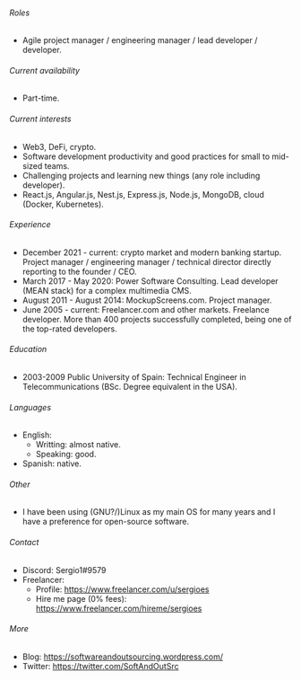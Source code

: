 ###### Roles

- Agile project manager / engineering manager / lead developer / developer.

###### Current availability

- Part-time.

###### Current interests

- Web3, DeFi, crypto.
- Software development productivity and good practices for small to mid-sized teams.
- Challenging projects and learning new things (any role including developer).
- React.js, Angular.js, Nest.js, Express.js,  Node.js, MongoDB, cloud (Docker, Kubernetes).

###### Experience

- December 2021 - current: crypto market and modern banking startup. Project manager / engineering manager / technical director directly reporting to the founder / CEO.
- March 2017 - May 2020: Power Software Consulting. Lead developer (MEAN stack) for a complex multimedia CMS.
- August 2011 - August 2014: MockupScreens.com. Project manager.
- June 2005 - current: Freelancer.com and other markets. Freelance developer. More than 400 projects successfully completed, being one of the top-rated developers.

###### Education

- 2003-2009 Public University of Spain: Technical Engineer in Telecommunications (BSc. Degree equivalent in the USA).

###### Languages

- English:
	- Writting: almost native.
	- Speaking: good.
- Spanish: native.

###### Other
- I have been using (GNU?/)Linux as my main OS for many years and I have a preference for open-source software.

###### Contact 
- Discord: Sergio1#9579
- Freelancer:
    - Profile: https://www.freelancer.com/u/sergioes
    - Hire me page (0% fees): https://www.freelancer.com/hireme/sergioes

###### More
- Blog: https://softwareandoutsourcing.wordpress.com/
- Twitter: https://twitter.com/SoftAndOutSrc
